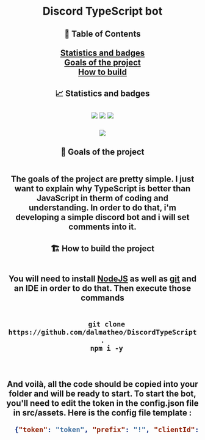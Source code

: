 <h1 align="center" id="heading">Discord TypeScript bot</h1>
<h2 align="center">
  📃 Table of Contents<br><br>
  <a href="https://github.com/dalmatheo/DiscordTypeScript#stats">Statistics and badges</a><br>
  <a href="https://github.com/dalmatheo/DiscordTypeScript#goals">Goals of the project</a><br>
  <a href="https://github.com/dalmatheo/DiscordTypeScript#building">How to build</a><br>
</h2>

<h2 align="center" id="stats">
  📈 Statistics and badges<br><br>
  <a href="https://www.typescriptlang.org/"><img src="https://img.shields.io/badge/typescript-000000.svg?style=for-the-badge&logo=typescript&logoColor=white"></a>
  <a href="https://www.jetbrains.com/webstorm/"><img src="https://img.shields.io/badge/webstorm-000000?style=for-the-badge&logo=webstorm&logoColor=white"></a>
  <a href="https://nodejs.org/"><img src="https://img.shields.io/badge/node.js-000000?style=for-the-badge&logo=node.js&logoColor=white"></a><br><br>
  <a href="https://github.com/dalmatheo/DiscordTypeScript"><img src="https://github-readme-stats.vercel.app/api/pin?username=dalmatheo&repo=DiscordTypeScript&title_color=fff&icon_color=f9f9f9&text_color=9f9f9f&bg_color=151515&show_owner=true"></a>
</h2>

<h2 align="center" id="goals">
  📌 Goals of the project<br><br>

The goals of the project are pretty simple. I just want to explain why TypeScript is better than JavaScript in therm of coding and understanding. In order to do that, i'm developing a simple discord bot and i will set comments into it.
</h2>

<h2 align="center" id="building">
  🏗️ How to build the project<br><br>

You will need to install [NodeJS](https://nodejs.org/) as well as [git](https://git-scm.com/downloads) and an IDE in order to do that. Then execute those commands<br><br>

```
  git clone https://github.com/dalmatheo/DiscordTypeScript .
  npm i -y
```
<br><br>
  And voilà, all the code should be copied into your folder and will be ready to start. To start the bot, you'll need to edit the token in the config.json file in src/assets. Here is the config file template : 

```json
  {"token": "token", "prefix": "!", "clientId": "id of the bot", "guildId": "id of the principal guild", "staffrole": "id of the staff role", "logchannel": "id of the log channel"}
```
</h2>
